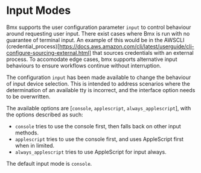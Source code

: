 # Input Modes

Bmx supports the user configuration parameter `input` to control behaviour around requesting user input. There exist cases where Bmx is run with no guarantee of terminal input. An example of this would be in the AWSCLI (credential_process)[https://docs.aws.amazon.com/cli/latest/userguide/cli-configure-sourcing-external.html] that sources credentials with an external process. To accomodate edge cases, bmx supports alternative input behaviours to ensure workflows continue without interruption.

The configuration `input` has been made available to change the behaviour of input device selection. This is intended to address scenarios where the determination of an available tty is incorrect, and the interface option needs to be overwritten.

The available options are [`console`, `applescript`, `always_applescript`], with the options described as such:

- `console` tries to use the console first, then falls back on other input methods.
- `applescript` tries to use the console first, and uses AppleScript first when in limited.
- `always_applescript` tries to use AppleScript for input always.

The default input mode is `console`.